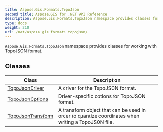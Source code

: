 ```yaml
---
title: Aspose.Gis.Formats.TopoJson
second_title: Aspose.GIS for .NET API Reference
description: Aspose.Gis.Formats.TopoJson namespace provides classes for working with TopoJSON format
type: docs
weight: 210
url: /net/aspose.gis.formats.topojson/
---
```

`Aspose.Gis.Formats.TopoJson` namespace provides classes for working with TopoJSON format.

## Classes

| Class | Description |
| --- | --- |
| [TopoJsonDriver](./topojsondriver/) | A driver for the TopoJSON format. |
| [TopoJsonOptions](./topojsonoptions/) | Driver-specific options for TopoJSON format. |
| [TopoJsonTransform](./topojsontransform/) | A transform object that can be used in order to quantize coordinates when writing a TopoJSON file. |


